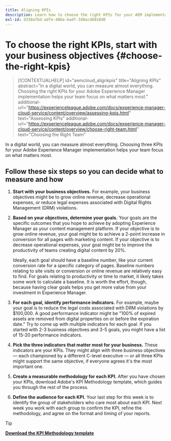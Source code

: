 ```yaml
---
title: Aligning KPIs
description: Learn how to choose the right KPIs for your AEM implementation
exl-id: d338a7bd-adfe-486a-badf-348acd6018d0
---
```

# To choose the right KPIs, start with your business objectives {#choose-the-right-kpis}

>[!CONTEXTUALHELP]
>id="aemcloud_alignkpis"
>title="Aligning KPIs"
>abstract="In a digital world, you can measure almost everything. Choosing the right KPIs for your Adobe Experience Manager implementation helps your team focus on what matters most."
>additional-url="https://experienceleague.adobe.com/docs/experience-manager-cloud-service/content/overview/assessing-kpis.html" text="Assessing KPIs"
>additional-url="https://experienceleague.adobe.com/docs/experience-manager-cloud-service/content/overview/choose-right-team.html" text="Choosing the Right Team"

In a digital world, you can measure almost everything. Choosing three KPIs for your Adobe Experience Manager implementation helps your team focus on what matters most.


## **Follow these six steps so you can decide what to measure and how**


1.  **Start with your business objectives.** For example, your business objectives might be to grow online revenue, decrease operational expenses, or reduce legal expenses associated with Digital Rights Management (DRM) violations.
    
1.  **Based on your objectives, determine your goals.** Your goals are the specific outcomes that you hope to achieve by adopting Experience Manager as your content management platform. If your objective is to grow online revenue, your goal might be to achieve a 2-point increase in conversion for all pages with marketing content. If your objective is to decrease operational expenses, your goal might be to improve the productivity of teams creating digital content by 20%.
    
    Ideally, each goal should have a baseline number, like your current conversion rate for a specific category of pages. Baseline numbers relating to site visits or conversion or online revenue are relatively easy to find. For goals relating to productivity or time to market, it likely takes some work to calculate a baseline. It is worth the effort, though, because having clear goals helps you get more value from your investment in Experience Manager.
    
1.  **For each goal, identify performance indicators.** For example, maybe your goal is to reduce the legal costs associated with DRM violations by $100,000. A good performance indicator might be "100% of expired assets are removed from digital properties on or before the expiration date." Try to come up with multiple indicators for each goal. If you started with 2-3 business objectives and 3-5 goals, you might have a list of 15-20 performance indicators.
    
1.  **Pick the three indicators that matter most for your business.** These indicators are your KPIs. They might align with three business objectives — each championed by a different C-level executive — or all three KPIs might support the same objective, if everyone agrees it's the most important one.
    
1.  **Create a measurable methodology for each KPI.** After you have chosen your KPIs, download Adobe's KPI Methodology template, which guides you through the rest of the process.
    
1.  **Define the audience for each KPI.** Your last step for this week is to identify the group of stakeholders who care most about each KPI. Next week you work with each group to confirm the KPI, refine the methodology, and agree on the format and timing of your reports.
    
>[!TIP]
>
>[**Download the KPI Methodology template**](https://experienceleague.adobe.com/welcome/aem/assets/img/KPI_Methodology_Template.png)
